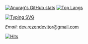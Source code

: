 [![Anurag's GitHub stats](https://github-readme-stats.vercel.app/api?username=Ctorum)](https://github.com/anuraghazra/github-readme-stats)
[![Top Langs](https://github-readme-stats.vercel.app/api/top-langs/?username=Ctorum&layout=compact)](https://github.com/anuraghazra/github-readme-stats)

[![Typing SVG](https://readme-typing-svg.herokuapp.com?color=%239825b6&multiline=true&width=500&height=270&lines=Hi+there+%F0%9F%91%8B.;I'm+Vitor%2C;A++JavaScript+developer%F0%9F%91%A8%E2%80%8D%F0%9F%92%BB.;-%2F%2F-;I'm+going+to+talk+a+little+bit+about+me%3A;%E2%80%A2I%E2%80%99m+currently+working+on+an+React+App%F0%9F%94%AD;%E2%80%A2I%E2%80%99m+currently+learning+TypeScript+better%F0%9F%8C%B1;%E2%80%A2You+can+reach+me+sending+an+email%F0%9F%93%AB;%E2%80%A2Fun+fact%3A+I'm+always+starving%F0%9F%8D%94)](https://git.io/typing-svg)

*Email*: dev.rezendevitor@gmail.com

[![Hits](https://hits.seeyoufarm.com/api/count/incr/badge.svg?url=https%3A%2F%2Fgithub.com%2FCtorum&count_bg=%239F1FC1&title_bg=%23555555&icon=github.svg&icon_color=%23E7E7E7&title=Hits&edge_flat=false)](https://hits.seeyoufarm.com)
